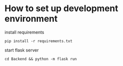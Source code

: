 # How to set up development environment

install requirements 
```
pip install -r requirements.txt
```
start flask server
```
cd Backend && python -m flask run
```